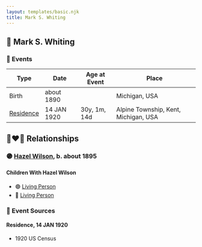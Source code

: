 ```yaml
---
layout: templates/basic.njk
title: Mark S. Whiting
---
```

## 🔵 Mark S. Whiting

### 📆 Events

Type | Date | Age at Event | Place
------ | ------ | ------ | ------
Birth | about 1890 |  | Michigan, USA
[Residence](#event-event-0) | 14 JAN 1920 | 30y, 1m, 14d | Alpine Township, Kent, Michigan, USA

## 👩‍❤️‍👨 Relationships

### 🟣 [Hazel Wilson](/people/2/23514264), b. about 1895

#### Children With Hazel Wilson
* 🟣 [Living Person](/people/2/25706609)
* 🔵 [Living Person](/people/1/18721885)
### 📰 Event Sources

#### <a id="event-event-0"></a> Residence, 14 JAN 1920
* 1920 US Census
